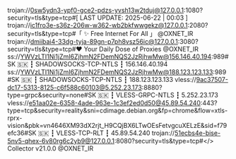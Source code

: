 trojan://0sw5ydn3-ypf0-gce2-pdzs-yvsh13w2tduj@127.0.0.1:1080?security=tls&type=tcp#[ LAST UPDATE: 2025-06-22 | 00:03 ]
trojan://ic1fro3e-s36z-206w-w362-wb2bkfwwgekz@127.0.0.1:2080?security=tls&type=tcp#「 ✨ Free Internet For All 」 @OXNET_IR
trojan://dmiibai4-33dg-tyja-89gn-p7ph8vsz56ic@127.0.0.1:3080?security=tls&type=tcp#❤️ Your Daily Dose of Proxies @OXNET_IR
ss://YWVzLTI1Ni1jZmI6ZjhmN2FDemNQS2JzRjhwMw@156.146.40.194:989#SK 🇸🇰 ┇ SHADOWSOCKS-TCP-NTLS ┇ 156.146.40.194
ss://YWVzLTI1Ni1jZmI6ZjhmN2FDemNQS2JzRjhwMw@188.123.123.133:989#SK 🇸🇰 ┇ SHADOWSOCKS-TCP-NTLS ┇ 188.123.123.133
vless://9ac37507-dc17-5313-8125-c6f588c60103@5.252.23.173:8880?type=grpc&security=none#SK 🇸🇰 ┇ VLESS-GRPC-NTLS ┇ 5.252.23.173
vless://e51aa02e-6358-4ade-963e-1c3ef2ed0d50@45.89.54.240:443?type=tcp&security=reality&sni=cdimage.debian.org&fp=chrome&flow=xtls-rprx-vision&pbk=vn4646XM93dX2rjt_H9CQjBX6LTwOEsFetvgcuXELzE&sid=f79efc36#SK 🇸🇰 ┇ VLESS-TCP-RLT ┇ 45.89.54.240
trojan://51ecbs4e-bise-5nv5-qhex-6v80rg6c2yb9@127.0.0.1:8080?security=tls&type=tcp#</> Collector v21.0.0 @OXNET_IR